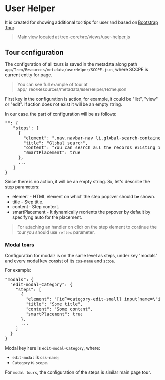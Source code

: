 # User Helper

It is created for showing additional tooltips for user and based on [Bootstrap Tour](https://bootstraptour.com/).

> Main view located at treo-core/src/views/user-helper.js

 ## Tour configuration
 
The configuration of all tours is saved in the metadata along path `app/Treo/Resources/metadata/userHelper/SCOPE.json`, where SCOPE is current entity for page.

> You can see full example of tour at app/Treo/Resources/metadata/userHelper/Home.json

First key in the configuration is action, for example, it could be "list", "view" or "edit". If action does not exist it will be an empty string.

In our case, the part of configuration will be as follows:
<pre>
"": {
   "steps": [
     {
       "element": ".nav.navbar-nav li.global-search-container",
       "title": "Global search",
       "content": "You can search all the records existing in the KennerCore system using the global search functionality. The list of entities available for search is configured by the administrator.",
       "smartPlacement": true
     },
     ...
   ]
}
</pre>

Since there is no action, it will be an empty string. So, let's describe the step parameters: 
* element - HTML element on which the step popover should be shown.
* title - Step title.
* content - Step content.
* smartPlacement - It dynamically reorients the popover by default by specifying auto for the placement.

> For attaching an handler on click on the step element to continue the tour you should use `reflex` parameter.

### Modal tours

Configuration for modals is on the same level as steps, under key "modals" and every modal key consist of its `css-name` and `scope`.

For example:

<pre>
"modals": {
  "edit-modal-Category": {
    "steps": [
      {
        "element": "[id^=category-edit-small] input[name=\"isActive\"]",
        "title": "Some title",
        "content": "Some content",
        "smartPlacement": true
      },
      ...
    ]
  }
}
</pre>
Modal key here is `edit-modal-Category`, where:
* `edit-modal` is `css-name`;
* `Category` is `scope`.

For `modal tours`, the configuration of the steps is similar main page tour.

